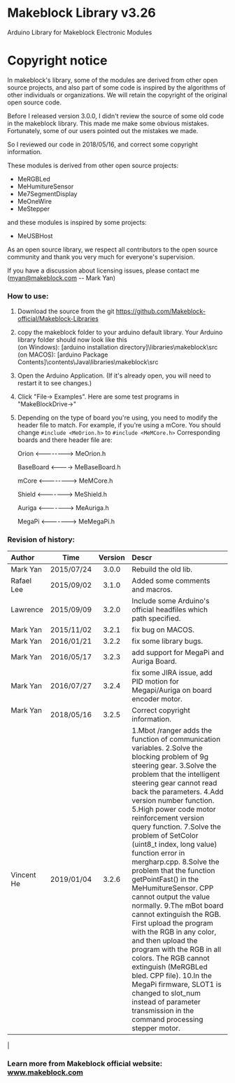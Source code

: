 # Makeblock Library v3.26

Arduino Library for Makeblock Electronic Modules

# Copyright notice

In makeblock's library, some of the modules are derived from other open source projects, and also part of some code is inspired by the algorithms of other individuals or organizations. We will retain the copyright of the original open source code.

Before I released version 3.0.0, I didn't review the source of some old code in the makeblock library. This made me make some obvious mistakes. Fortunately, some of our users pointed out the mistakes we made.

So I reviewed our code in 2018/05/16, and correct some copyright information.

These modules is derived from other open source projects:

- MeRGBLed
- MeHumitureSensor
- Me7SegmentDisplay
- MeOneWire
- MeStepper

and these modules is inspired by some projects:

- MeUSBHost

As an open source library, we respect all contributors to the open source community and thank you very much for everyone's supervision.

If you have a discussion about licensing issues, please contact me (myan@makeblock.com -- Mark Yan)

### How to use:

1. Download the source from the git https://github.com/Makeblock-official/Makeblock-Libraries

2. copy the makeblock folder to your arduino default library. Your Arduino library folder should now look like this  
   (on Windows): [arduino installation directory]\libraries\makeblock\src  
   (on MACOS): [arduino Package Contents]\contents\Java\libraries\makeblock\src

3. Open the Arduino Application. (If it's already open, you will need to restart it to see changes.)

4. Click "File-> Examples". Here are some test programs in "MakeBlockDrive->"

5. Depending on the type of board you're using, you need to modify the header file to match.
   For example, if you're using a mCore. You should change `#include <MeOrion.h>` to `#include <MeMCore.h>`
   Corresponding boards and there header file are:

   Orion <-------->  MeOrion.h

   BaseBoard <---->  MeBaseBoard.h

   mCore <-------->  MeMCore.h

   Shield <------->  MeShield.h

   Auriga <------->  MeAuriga.h

   MegaPi <------->  MeMegaPi.h
   
### Revision of history:

|Author      |       Time      |   Version    |    Descr     |
|:--------   |      :-----:    |   :----:     |    :-----    |
|Mark Yan    |     2015/07/24  |   3.0.0      |    Rebuild the old lib.|
|Rafael Lee  |     2015/09/02  |   3.1.0      |    Added some comments and macros.|
|Lawrence    |     2015/09/09  |   3.2.0      |    Include some Arduino's official headfiles which path specified.|
|Mark Yan    |     2015/11/02  |   3.2.1      |    fix bug on MACOS.|
|Mark Yan    |     2016/01/21  |   3.2.2      |    fix some library bugs.|
|Mark Yan    |     2016/05/17  |   3.2.3      |    add support for MegaPi and Auriga Board.|
|Mark Yan    |     2016/07/27  |   3.2.4      |    fix some JIRA issue, add PID motion for Megapi/Auriga on board encoder motor.|
|Mark Yan    |     2018/05/16  |   3.2.5      |    Correct copyright information.|
|Vincent He  |     2019/01/04  |   3.2.6      |    1.Mbot /ranger adds the function of communication variables. 2.Solve the blocking problem of 9g steering gear. 3.Solve the problem that the intelligent steering gear cannot read back the parameters. 4.Add version number function. 5.High power code motor reinforcement version query function. 7.Solve the problem of SetColor (uint8_t index, long value) function error in mergharp.cpp. 8.Solve the problem that the function getPointFast() in the MeHumitureSensor. CPP cannot output the value normally. 9.The mBot board cannot extinguish the RGB. First upload the program with the RGB in any color, and then upload the program with the RGB in all colors. The RGB cannot extinguish (MeRGBLed bled. CPP file). 10.In the MegaPi firmware, SLOT1 is changed to slot_num instead of parameter transmission in the command processing stepper motor.
|

### Learn more from Makeblock official website: www.makeblock.com
